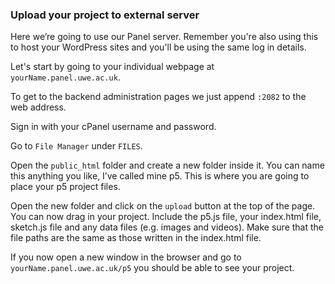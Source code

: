 ### Upload your project to external server

Here we’re going to use our Panel server.  Remember you're also using this to host your WordPress sites and you'll be using the same log in details.

Let's start by going to your individual webpage at `yourName.panel.uwe.ac.uk`. 

To get to the backend administration pages we just append `:2082` to the web address.

Sign in with your cPanel username and password.

Go to `File Manager` under `FILES`.

Open the `public_html` folder and create a new folder inside it.  You can name this anything you like, I’ve called mine p5.  This is where you are going to place your p5 project files.

Open the new folder and click on the `upload` button at the top of the page.  You can now drag in your project.  Include the p5.js file, your index.html file, sketch.js file and any data files (e.g. images and videos).  Make sure that the file paths are the same as those written in the index.html file.   

If you now open a new window in the browser and go to `yourName.panel.uwe.ac.uk/p5` you should be able to see your project.